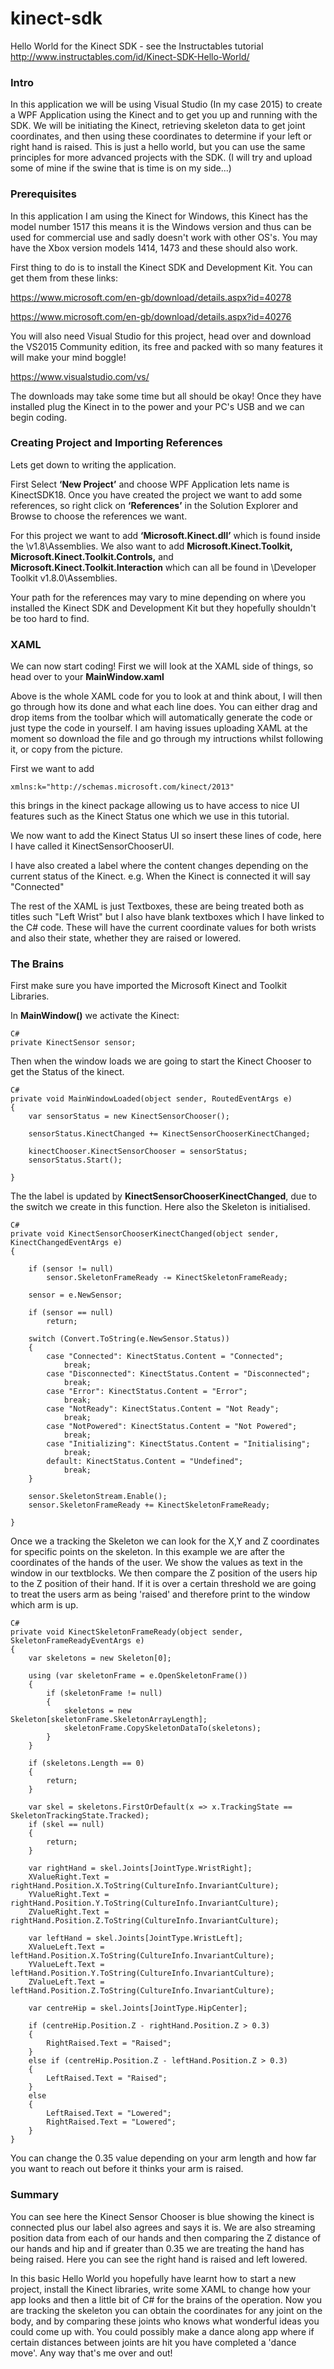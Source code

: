 # kinect-sdk
Hello World for the Kinect SDK - see the Instructables tutorial http://www.instructables.com/id/Kinect-SDK-Hello-World/

### Intro

In this application we will be using Visual Studio (In my case 2015) to create a WPF Application using the Kinect and to get you up and running with the SDK. We will be initiating the Kinect, retrieving skeleton data to get joint coordinates, and then using these coordinates to determine if your left or right hand is raised. This is just a hello world, but you can use the same principles for more advanced projects with the SDK. (I will try and upload some of mine if the swine that is time is on my side...)

### Prerequisites

In this application I am using the Kinect for Windows, this Kinect has the model number 1517 this means it is the Windows version and thus can be used for commercial use and sadly doesn't work with other OS's. You may have the Xbox version models 1414, 1473 and these should also work.

First thing to do is to install the Kinect SDK and Development Kit. You can get them from these links:

https://www.microsoft.com/en-gb/download/details.aspx?id=40278

https://www.microsoft.com/en-gb/download/details.aspx?id=40276

You will also need Visual Studio for this project, head over and download the VS2015 Community edition, its free and packed with so many features it will make your mind boggle!

https://www.visualstudio.com/vs/

The downloads may take some time but all should be okay! Once they have installed plug the Kinect in to the power and your PC's USB and we can begin coding.

### Creating Project and Importing References

Lets get down to writing the application.

First Select **‘New Project’** and choose WPF Application lets name is KinectSDK18. Once you have created the project we want to add some references, so right click on **‘References’** in the Solution Explorer and Browse to choose the references we want.

For this project we want to add **‘Microsoft.Kinect.dll’** which is found inside the \v1.8\Assemblies. We also want to add **Microsoft.Kinect.Toolkit, Microsoft.Kinect.Toolkit.Controls,** and **Microsoft.Kinect.Toolkit.Interaction** which can all be found in \Developer Toolkit v1.8.0\Assemblies.

Your path for the references may vary to mine depending on where you installed the Kinect SDK and Development Kit but they hopefully shouldn't be too hard to find.

### XAML

We can now start coding! First we will look at the XAML side of things, so head over to your **MainWindow.xaml**

Above is the whole XAML code for you to look at and think about, I will then go through how its done and what each line does. You can either drag and drop items from the toolbar which will automatically generate the code or just type the code in yourself. I am having issues uploading XAML at the moment so download the file and go through my intructions whilst following it, or copy from the picture.

First we want to add
```
xmlns:k="http://schemas.microsoft.com/kinect/2013"
```
 this brings in the kinect package allowing us to have access to nice UI features such as the Kinect Status one which we use in this tutorial.

We now want to add the Kinect Status UI so insert these lines of code, here I have called it KinectSensorChooserUI.

I have also created a label where the content changes depending on the current status of the Kinect. e.g. When the Kinect is connected it will say "Connected"

The rest of the XAML is just Textboxes, these are being treated both as titles such "Left Wrist" but I also have blank textboxes which I have linked to the C# code. These will have the current coordinate values for both wrists and also their state, whether they are raised or lowered.

### The Brains

First make sure you have imported the Microsoft Kinect and Toolkit Libraries.

In **MainWindow()** we activate the Kinect:

```
C#
private KinectSensor sensor;
```

Then when the window loads we are going to start the Kinect Chooser to get the Status of the kinect.

```
C#
private void MainWindowLoaded(object sender, RoutedEventArgs e)
{
    var sensorStatus = new KinectSensorChooser();

    sensorStatus.KinectChanged += KinectSensorChooserKinectChanged;

    kinectChooser.KinectSensorChooser = sensorStatus;
    sensorStatus.Start();

}
```

The the label is updated by **KinectSensorChooserKinectChanged**, due to the switch we create in this function. Here also the Skeleton is initialised.

```
C#
private void KinectSensorChooserKinectChanged(object sender, KinectChangedEventArgs e)
{

    if (sensor != null)
        sensor.SkeletonFrameReady -= KinectSkeletonFrameReady;

    sensor = e.NewSensor;

    if (sensor == null)
        return;

    switch (Convert.ToString(e.NewSensor.Status))
    {
        case "Connected": KinectStatus.Content = "Connected";
            break;
        case "Disconnected": KinectStatus.Content = "Disconnected";
            break;
        case "Error": KinectStatus.Content = "Error";
            break;
        case "NotReady": KinectStatus.Content = "Not Ready";
            break;
        case "NotPowered": KinectStatus.Content = "Not Powered";
            break;
        case "Initializing": KinectStatus.Content = "Initialising";
            break;
        default: KinectStatus.Content = "Undefined";
            break;
    }

    sensor.SkeletonStream.Enable();
    sensor.SkeletonFrameReady += KinectSkeletonFrameReady;

}
```

Once we a tracking the Skeleton we can look for the X,Y and Z coordinates for specific points on the skeleton. In this example we are after the coordinates of the hands of the user. We show the values as text in the window in our textblocks. We then compare the Z position of the users hip to the Z position of their hand. If it is over a certain threshold we are going to treat the users arm as being 'raised' and therefore print to the window which arm is up.

```
C#
private void KinectSkeletonFrameReady(object sender, SkeletonFrameReadyEventArgs e)
{
    var skeletons = new Skeleton[0];

    using (var skeletonFrame = e.OpenSkeletonFrame())
    {
        if (skeletonFrame != null)
        {
            skeletons = new Skeleton[skeletonFrame.SkeletonArrayLength];
            skeletonFrame.CopySkeletonDataTo(skeletons);
        }
    }

    if (skeletons.Length == 0)
    {
        return;
    }

    var skel = skeletons.FirstOrDefault(x => x.TrackingState == SkeletonTrackingState.Tracked);
    if (skel == null)
    {
        return;
    }

    var rightHand = skel.Joints[JointType.WristRight];
    XValueRight.Text = rightHand.Position.X.ToString(CultureInfo.InvariantCulture);
    YValueRight.Text = rightHand.Position.Y.ToString(CultureInfo.InvariantCulture);
    ZValueRight.Text = rightHand.Position.Z.ToString(CultureInfo.InvariantCulture);

    var leftHand = skel.Joints[JointType.WristLeft];
    XValueLeft.Text = leftHand.Position.X.ToString(CultureInfo.InvariantCulture);
    YValueLeft.Text = leftHand.Position.Y.ToString(CultureInfo.InvariantCulture);
    ZValueLeft.Text = leftHand.Position.Z.ToString(CultureInfo.InvariantCulture);

    var centreHip = skel.Joints[JointType.HipCenter];

    if (centreHip.Position.Z - rightHand.Position.Z > 0.3)
    {
        RightRaised.Text = "Raised";
    }
    else if (centreHip.Position.Z - leftHand.Position.Z > 0.3)
    {
        LeftRaised.Text = "Raised";
    }
    else
    {
        LeftRaised.Text = "Lowered";
        RightRaised.Text = "Lowered";
    }
}
```

You can change the 0.35 value depending on your arm length and how far you want to reach out before it thinks your arm is raised.

### Summary

You can see here the Kinect Sensor Chooser is blue showing the kinect is connected plus our label also agrees and says it is. We are also streaming position data from each of our hands and then comparing the Z distance of our hands and hip and if greater than 0.35 we are treating the hand has being raised. Here you can see the right hand is raised and left lowered.

In this basic Hello World you hopefully have learnt how to start a new project, install the Kinect libraries, write some XAML to change how your app looks and then a little bit of C# for the brains of the operation. Now you are tracking the skeleton you can obtain the coordinates for any joint on the body, and by comparing these joints who knows what wonderful ideas you could come up with. You could possibly make a dance along app where if certain distances between joints are hit you have completed a 'dance move'. Any way that's me over and out!
